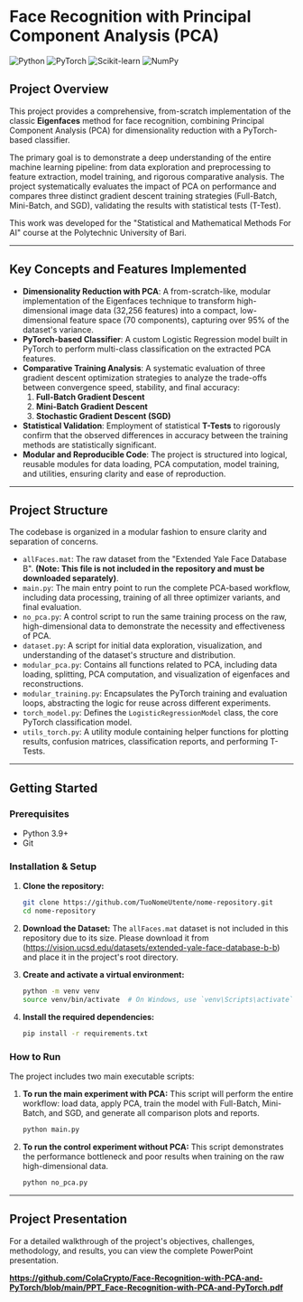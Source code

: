 # Face Recognition with Principal Component Analysis (PCA)

![Python](https://img.shields.io/badge/Python-3.9%2B-blue.svg)
![PyTorch](https://img.shields.io/badge/PyTorch-2.0-orange.svg)
![Scikit-learn](https://img.shields.io/badge/Scikit--learn-1.3-blue.svg)
![NumPy](https://img.shields.io/badge/Numpy-1.24-green.svg)

## Project Overview

This project provides a comprehensive, from-scratch implementation of the classic **Eigenfaces** method for face recognition, combining Principal Component Analysis (PCA) for dimensionality reduction with a PyTorch-based classifier.

The primary goal is to demonstrate a deep understanding of the entire machine learning pipeline: from data exploration and preprocessing to feature extraction, model training, and rigorous comparative analysis. The project systematically evaluates the impact of PCA on performance and compares three distinct gradient descent training strategies (Full-Batch, Mini-Batch, and SGD), validating the results with statistical tests (T-Test).

This work was developed for the "Statistical and Mathematical Methods For AI" course at the Polytechnic University of Bari.

---

## Key Concepts and Features Implemented

*   **Dimensionality Reduction with PCA**: A from-scratch-like, modular implementation of the Eigenfaces technique to transform high-dimensional image data (32,256 features) into a compact, low-dimensional feature space (70 components), capturing over 95% of the dataset's variance.
*   **PyTorch-based Classifier**: A custom Logistic Regression model built in PyTorch to perform multi-class classification on the extracted PCA features.
*   **Comparative Training Analysis**: A systematic evaluation of three gradient descent optimization strategies to analyze the trade-offs between convergence speed, stability, and final accuracy:
    1.  **Full-Batch Gradient Descent**
    2.  **Mini-Batch Gradient Descent**
    3.  **Stochastic Gradient Descent (SGD)**
*   **Statistical Validation**: Employment of statistical **T-Tests** to rigorously confirm that the observed differences in accuracy between the training methods are statistically significant.
*   **Modular and Reproducible Code**: The project is structured into logical, reusable modules for data loading, PCA computation, model training, and utilities, ensuring clarity and ease of reproduction.

---

## Project Structure

The codebase is organized in a modular fashion to ensure clarity and separation of concerns.

-   `allFaces.mat`: The raw dataset from the "Extended Yale Face Database B". **(Note: This file is not included in the repository and must be downloaded separately)**.
-   `main.py`: The main entry point to run the complete PCA-based workflow, including data processing, training of all three optimizer variants, and final evaluation.
-   `no_pca.py`: A control script to run the same training process on the raw, high-dimensional data to demonstrate the necessity and effectiveness of PCA.
-   `dataset.py`: A script for initial data exploration, visualization, and understanding of the dataset's structure and distribution.
-   `modular_pca.py`: Contains all functions related to PCA, including data loading, splitting, PCA computation, and visualization of eigenfaces and reconstructions.
-   `modular_training.py`: Encapsulates the PyTorch training and evaluation loops, abstracting the logic for reuse across different experiments.
-   `torch_model.py`: Defines the `LogisticRegressionModel` class, the core PyTorch classification model.
-   `utils_torch.py`: A utility module containing helper functions for plotting results, confusion matrices, classification reports, and performing T-Tests.

---

## Getting Started

### Prerequisites
*   Python 3.9+
*   Git

### Installation & Setup

1.  **Clone the repository:**
    ```bash
    git clone https://github.com/TuoNomeUtente/nome-repository.git
    cd nome-repository
    ```

2.  **Download the Dataset:**
    The `allFaces.mat` dataset is not included in this repository due to its size. Please download it from (https://vision.ucsd.edu/datasets/extended-yale-face-database-b-b) and place it in the project's root directory.

3.  **Create and activate a virtual environment:**
    ```bash
    python -m venv venv
    source venv/bin/activate  # On Windows, use `venv\Scripts\activate`
    ```

4.  **Install the required dependencies:**
    ```bash
    pip install -r requirements.txt
    ```

### How to Run

The project includes two main executable scripts:

1.  **To run the main experiment with PCA:**
    This script will perform the entire workflow: load data, apply PCA, train the model with Full-Batch, Mini-Batch, and SGD, and generate all comparison plots and reports.
    ```bash
    python main.py
    ```

2.  **To run the control experiment without PCA:**
    This script demonstrates the performance bottleneck and poor results when training on the raw high-dimensional data.
    ```bash
    python no_pca.py
    ```

---

## Project Presentation

For a detailed walkthrough of the project's objectives, challenges, methodology, and results, you can view the complete PowerPoint presentation.

**https://github.com/ColaCrypto/Face-Recognition-with-PCA-and-PyTorch/blob/main/PPT_Face-Recognition-with-PCA-and-PyTorch.pdf**

